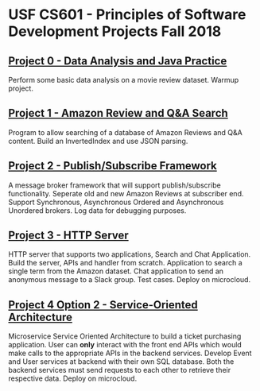 # USF CS601 - Principles of Software Development Projects Fall 2018
## [Project 0 - Data Analysis and Java Practice](https://github.com/ksonar/CS601/blob/master/project0.md)
Perform some basic data analysis on a movie review dataset. Warmup project.
## [Project 1 - Amazon Review and Q&A Search](https://github.com/ksonar/CS601/blob/master/project1.md)
Program to allow searching of a database of Amazon Reviews and Q&A content. Build an InvertedIndex and use JSON parsing.
## [Project 2 - Publish/Subscribe Framework](https://github.com/ksonar/CS601/blob/master/project2.md)
A message broker framework that will support publish/subscribe functionality. Seperate old and new Amazon Reviews at subscriber end. Support Synchronous, Asynchronous Ordered and Asynchronous Unordered brokers. Log data for debugging purposes.
## [Project 3 - HTTP Server](https://github.com/ksonar/CS601/blob/master/project3.md)
HTTP server that supports two applications, Search and Chat Application. Build the server, APIs and handler from scratch. Application to search a single term from the Amazon dataset. Chat application to send an anonymous message to a Slack group. Test cases. Deploy on microcloud.
## [Project 4 Option 2 - Service-Oriented Architecture](https://github.com/ksonar/CS601/blob/master/project4option2.md)
Microservice Service Oriented Architecture to build a ticket purchasing application. User can **only** interact with the front end APIs which would make calls to the appropriate APIs in the backend services. Develop Event and User services at backend with their own SQL database. Both the backend services must send requests to each other to retrieve their respective data. Deploy on microcloud.
